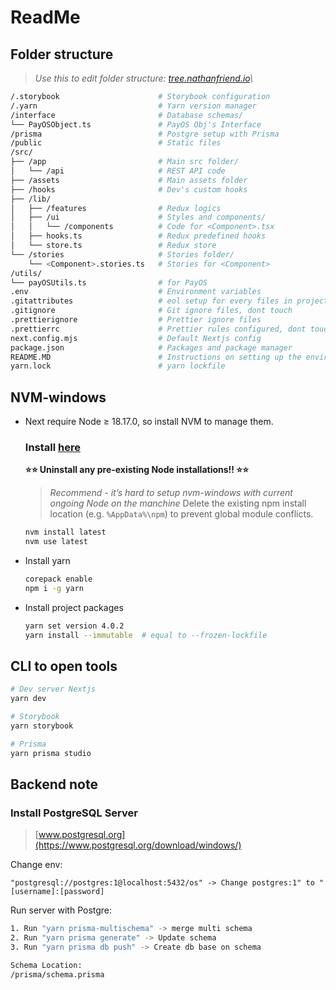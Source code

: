 # ReadMe

## Folder structure

> _Use this to edit folder structure: [tree.nathanfriend.io](https://tree.nathanfriend.io/?s=(%27optizs!(%27fancy!true~fullPath!false~trailingSlash!true~rootDot!false)~source!(%27source!%27%2F.stKybook9_-StKybook%20VuratizQ.yarn00*3YarBv_sioBmanag_Qint_face98-DatabasFschemas2LPayOSObjectq0*3PayOS%20Obj%227Int*faceQprisma00%20-PostgrFsetup%20with%20PrismaQpublic00%20-Static%20XsQsrc4api00-REST%20API%20code4app00-MaiBsrc%20fold_4assets9*-MaiBasset7fold_4Z98-Dev%227custom%20Z4lib28%2Ffeatures0*Jlogics28%2Fui9\*-Style7and%20cWs2**%2FcWs\***-CodFfK6qx28Zq08Jpredefined%20Z28stKeq08JstKe4stKies9*3StKie7fold_2*6.stKiesq*3StKie7fK6Qutils2LpayOSUtilsq0*-fK%20PayOS2.env008-Envirzment%20variables2.gitattributes9-eol%20setup%20fK%20ev_y%20X7iBproject5.gitignKe98-Git%245.pHignKe93PH%242.pHrc9*-PH%20rule7Vured5next.V.mjs93Default%20Nextj7V2package.jsz9*3Package7and%20packagFmanag_2README.MD003Instructiz7oBsetting%20up%20thFenvirzment2yarn.lock003yarBlockX%27)~v_siz!%271%27)8L-%2039**2%5Cn3%23%2042L%2F5%2C%20dzt%20touch26%20%3CCW%3E7s%208\*%2090**Bn%20Fe%20Hretti_J-Redux%20KorL%20%20Q2%2FVczfigWompzentXfileZhooks_erq.tszon%24%20ignKFXs%01%24zq_ZXWVQLKJHFB987654320-*)\_

```bash
/.storybook                      # Storybook configuration
/.yarn                           # Yarn version manager
/interface                       # Database schemas/
└── PayOSObject.ts               # PayOS Obj's Interface
/prisma                          # Postgre setup with Prisma
/public                          # Static files
/src/
├── /app                         # Main src folder/
│   └── /api                     # REST API code
├── /assets                      # Main assets folder
├── /hooks                       # Dev's custom hooks
├── /lib/
│   ├── /features                # Redux logics
│   ├── /ui                      # Styles and components/
│   │   └── /components          # Code for <Component>.tsx
│   ├── hooks.ts                 # Redux predefined hooks
│   └── store.ts                 # Redux store
└── /stories                     # Stories folder/
    └── <Component>.stories.ts   # Stories for <Component>
/utils/
└── payOSUtils.ts                # for PayOS
.env                             # Environment variables
.gitattributes                   # eol setup for every files in project, dont touch
.gitignore                       # Git ignore files, dont touch
.prettierignore                  # Prettier ignore files
.prettierrc                      # Prettier rules configured, dont touch
next.config.mjs                  # Default Nextjs config
package.json                     # Packages and package manager
README.MD                        # Instructions on setting up the environment
yarn.lock                        # yarn lockfile
```

## NVM-windows

- Next require Node ≥ 18.17.0, so install NVM to manage them.
  ### Install [here](https://github.com/coreybutler/nvm-windows/releases)
  **⭐⭐ Uninstall any pre-existing Node installations!! ⭐⭐**
  > _Recommend - it’s hard to setup nvm-windows with current ongoing Node on the manchine_
  > Delete the existing npm install location (e.g. `%AppData%\npm`) to prevent global module conflicts.
  ```bash
  nvm install latest
  nvm use latest
  ```
- Install yarn
  ```bash
  corepack enable
  npm i -g yarn
  ```
- Install project packages
  ```bash
  yarn set version 4.0.2
  yarn install --immutable  # equal to --frozen-lockfile
  ```

## CLI to open tools

```bash
# Dev server Nextjs
yarn dev

# Storybook
yarn storybook

# Prisma
yarn prisma studio
```

## Backend note

### Install PostgreSQL Server

> [www.postgresql.org](https://www.postgresql.org/download/windows/)

Change env:

```
"postgresql://postgres:1@localhost:5432/os" -> Change postgres:1" to "[username]:[password]
```

Run server with Postgre:

```bash
1. Run "yarn prisma-multischema" -> merge multi schema
2. Run "yarn prisma generate" -> Update schema
3. Run "yarn prisma db push" -> Create db base on schema

Schema Location:
/prisma/schema.prisma
```
